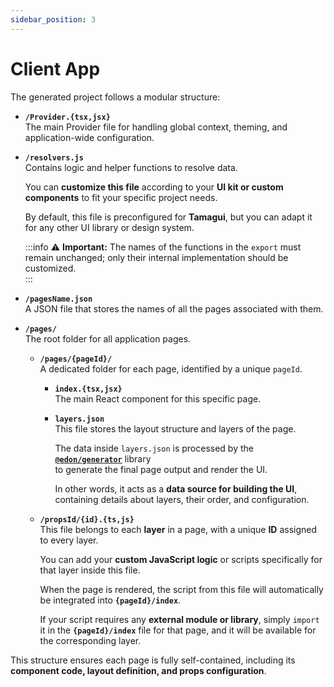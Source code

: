 ```yaml
---
sidebar_position: 3
---
```


# Client App

The generated project follows a modular structure:

- **`/Provider.{tsx,jsx}`**  
  The main Provider file for handling global context, theming, and application-wide configuration.

- **`/resolvers.js`**  
  Contains logic and helper functions to resolve data.

  You can **customize this file** according to your **UI kit or custom components** to fit your specific project needs.

  By default, this file is preconfigured for **Tamagui**, but you can adapt it for any other UI library or design system.

  :::info
  ⚠️ **Important:** The names of the functions in the `export` must remain unchanged; only their internal implementation should be customized.  
  :::

- **`/pagesName.json`**  
  A JSON file that stores the names of all the pages associated with them.

- **`/pages/`**  
  The root folder for all application pages.

  - **`/pages/{pageId}/`**  
     A dedicated folder for each page, identified by a unique `pageId`.

    - **`index.{tsx,jsx}`**  
      The main React component for this specific page.

    - **`layers.json`**  
      This file stores the layout structure and layers of the page.

      The data inside `layers.json` is processed by the  
      **[`@edon/generator`](https://www.npmjs.com/@edon/generator)** library  
      to generate the final page output and render the UI.

      In other words, it acts as a **data source for building the UI**, containing details about layers, their order, and configuration.

  - **`/propsId/{id}.{ts,js}`**  
    This file belongs to each **layer** in a page, with a unique **ID** assigned to every layer.

    You can add your **custom JavaScript logic** or scripts specifically for that layer inside this file.

    When the page is rendered, the script from this file will automatically be integrated into **`{pageId}/index`**.

    If your script requires any **external module or library**, simply `import` it in the **`{pageId}/index`** file for that page, and it will be available for the corresponding layer.

This structure ensures each page is fully self-contained, including its **component code, layout definition, and props configuration**.
